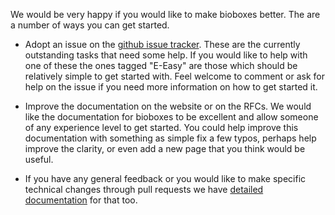 We would be very happy if you would like to make bioboxes better. The are a
number of ways you can get started.

  * Adopt an issue on the [github issue tracker][issue]. These are the
    currently outstanding tasks that need some help. If you would like to help
    with one of these the ones tagged "E-Easy" are those which should be
    relatively simple to get started with. Feel welcome to comment or ask for
    help on the issue if you need more information on how to get started it.

  * Improve the documentation on the website or on the RFCs. We would like the
    documentation for bioboxes to be excellent and allow someone of any
    experience level to get started. You could help improve this documentation
    with something as simple fix a few typos, perhaps help improve the clarity,
    or even add a new page that you think would be useful.

  * If you have any general feedback or you would like to make specific
    technical changes through pull requests we have [detailed
    documentation][docs] for that too.

[issue]: https://github.com/bioboxes/rfc/issues
[docs]: /contribute
